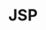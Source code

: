 # JSP
[](https://wakatime.com/badge/user/bd37a932-c420-4818-8107-6d61ab74c06f/project/fae92c2f-d9b4-479d-8474-30ae6e135665.svg)
